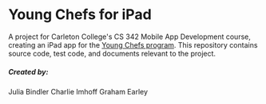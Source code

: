 # Young Chefs for iPad #

A project for Carleton College's CS 342 Mobile App Development course, creating an iPad app for the [Young Chefs program](http://youngchefsprogram.org/). This repository contains source code, test code, and documents relevant to the project.

##### Created by:
Julia Bindler
Charlie Imhoff
Graham Earley